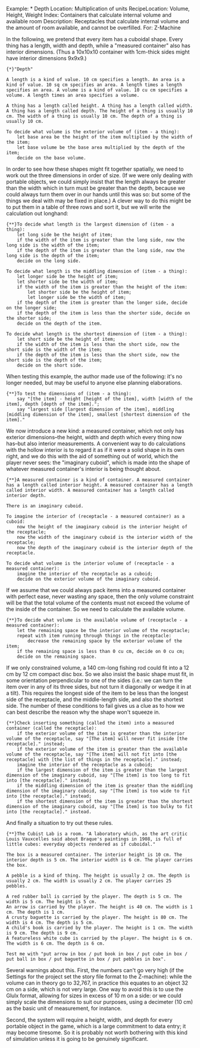 Example: * Depth
Location: Multiplication of units
RecipeLocation: Volume, Height, Weight
Index: Containers that calculate internal volume and available room
Description: Receptacles that calculate internal volume and the amount of room available, and  cannot be overfilled.
For: Z-Machine

  
In the following, we pretend that every item has a cuboidal shape. Every thing has a length, width and depth, while a "measured container" also has interior dimensions. (Thus a 10x10x10 container with 1cm-thick sides might have interior dimensions 9x9x9.)

  

``` inform7
{*}"Depth"

A length is a kind of value. 10 cm specifies a length. An area is a kind of value. 10 sq cm specifies an area. A length times a length specifies an area. A volume is a kind of value. 10 cu cm specifies a volume. A length times an area specifies a volume.

A thing has a length called height. A thing has a length called width. A thing has a length called depth. The height of a thing is usually 10 cm. The width of a thing is usually 10 cm. The depth of a thing is usually 10 cm.

To decide what volume is the exterior volume of (item - a thing):
	let base area be the height of the item multiplied by the width of the item;
	let base volume be the base area multiplied by the depth of the item;
	decide on the base volume.
```

  
In order to see how these shapes might fit together spatially, we need to work out the three dimensions in order of size. (If we were only dealing with portable objects, we could simply insist that the length always be greater than the width which in turn must be greater than the depth, because we could always turn them over in our hands until this was so: but some of the things we deal with may be fixed in place.) A clever way to do this might be to put them in a table of three rows and sort it, but we will write the calculation out longhand:

  

``` inform7
{**}To decide what length is the largest dimension of (item - a thing):
	let long side be the height of item;
	if the width of the item is greater than the long side, now the long side is the width of the item;
	if the depth of the item is greater than the long side, now the long side is the depth of the item;
	decide on the long side.

To decide what length is the middling dimension of (item - a thing):
	let longer side be the height of item;
	let shorter side be the width of item;
	if the width of the item is greater than the height of the item:
		let shorter side be the height of item;
		let longer side be the width of item;
	if the depth of the item is greater than the longer side, decide on the longer side;
	if the depth of the item is less than the shorter side, decide on the shorter side;
	decide on the depth of the item.

To decide what length is the shortest dimension of (item - a thing):
	let short side be the height of item;
	if the width of the item is less than the short side, now the short side is the width of the item;
	if the depth of the item is less than the short side, now the short side is the depth of the item;
	decide on the short side.
```

  
When testing this example, the author made use of the following: it's no longer needed, but may be useful to anyone else planning elaborations.

  

``` inform7
{**}To test the dimensions of (item - a thing):
	say "[the item] - height [height of the item], width [width of the item], depth [depth of the item].";
	say "largest side [largest dimension of the item], middling [middling dimension of the item], smallest [shortest dimension of the item]."
```

  
We now introduce a new kind: a measured container, which not only has exterior dimensions–the height, width and depth which every thing now has–but also interior measurements. A convenient way to do calculations with the hollow interior is to regard it as if it were a solid shape in its own right, and we do this with the aid of something out of world, which the player never sees: the "imaginary cuboid", which is made into the shape of whatever measured container's interior is being thought about.

  

``` inform7
{**}A measured container is a kind of container. A measured container has a length called interior height. A measured container has a length called interior width. A measured container has a length called interior depth.

There is an imaginary cuboid.

To imagine the interior of (receptacle - a measured container) as a cuboid:
	now the height of the imaginary cuboid is the interior height of the receptacle;
	now the width of the imaginary cuboid is the interior width of the receptacle;
	now the depth of the imaginary cuboid is the interior depth of the receptacle.

To decide what volume is the interior volume of (receptacle - a measured container):
	imagine the interior of the receptacle as a cuboid;
	decide on the exterior volume of the imaginary cuboid.
```

  
If we assume that we could always pack items into a measured container with perfect ease, never wasting any space, then the only volume constraint will be that the total volume of the contents must not exceed the volume of the inside of the container. So we need to calculate the available volume.

  

``` inform7
{**}To decide what volume is the available volume of (receptacle - a measured container):
	let the remaining space be the interior volume of the receptacle;
	repeat with item running through things in the receptacle:
		decrease the remaining space by the exterior volume of the item;
	if the remaining space is less than 0 cu cm, decide on 0 cu cm;
	decide on the remaining space.
```

  
If we only constrained volume, a 140 cm-long fishing rod could fit into a 12 cm by 12 cm compact disc box. So we also insist the basic shape must fit, in some orientation perpendicular to one of the sides (i.e.: we can turn the item over in any of its three sides, but not turn it diagonally or wedge it in at a tilt). This requires the longest side of the item to be less than the longest side of the receptacle, and the middle-length side, and also the shortest side. The number of these conditions to fail gives us a clue as to how we can best describe the reason why the shape won't squeeze in.

  

``` inform7
{**}Check inserting something (called the item) into a measured container (called the receptacle):
	if the exterior volume of the item is greater than the interior volume of the receptacle, say "[The item] will never fit inside [the receptacle]." instead;
	if the exterior volume of the item is greater than the available volume of the receptacle, say "[The item] will not fit into [the receptacle] with [the list of things in the receptacle]." instead;
	imagine the interior of the receptacle as a cuboid;
	if the largest dimension of the item is greater than the largest dimension of the imaginary cuboid, say "[The item] is too long to fit into [the receptacle]." instead;
	if the middling dimension of the item is greater than the middling dimension of the imaginary cuboid, say "[The item] is too wide to fit into [the receptacle]." instead;
	if the shortest dimension of the item is greater than the shortest dimension of the imaginary cuboid, say "[The item] is too bulky to fit into [the receptacle]." instead.
```

  
And finally a situation to try out these rules.

  

``` inform7
{**}The Cubist Lab is a room. "A laboratory which, as the art critic Louis Vauxcelles said about Braque's paintings in 1908, is full of little cubes: everyday objects rendered as if cuboidal."

The box is a measured container. The interior height is 10 cm. The interior depth is 5 cm. The interior width is 6 cm. The player carries the box.

A pebble is a kind of thing. The height is usually 2 cm. The depth is usually 2 cm. The width is usually 2 cm. The player carries 25 pebbles.

A red rubber ball is carried by the player. The depth is 5 cm. The width is 5 cm. The height is 5 cm.
An arrow is carried by the player. The height is 40 cm. The width is 1 cm. The depth is 1 cm.
A crusty baguette is carried by the player. The height is 80 cm. The width is 4 cm. The depth is 5 cm.
A child's book is carried by the player. The height is 1 cm. The width is 9 cm. The depth is 9 cm.
A featureless white cube is carried by the player. The height is 6 cm. The width is 6 cm. The depth is 6 cm.

Test me with "put arrow in box / put book in box / put cube in box / put ball in box / put baguette in box / put pebbles in box".
```

  
Several warnings about this. First, the numbers can't go very high (if the Settings for the project set the story file format to the Z-machine): while the volume can in theory go to 32,767, in practice this equates to an object 32 cm on a side, which is not very large. One way to avoid this is to use the Glulx format, allowing for sizes in excess of 10 m on a side: or we could simply scale the dimensions to suit our purposes, using a decimeter (10 cm) as the basic unit of measurement, for instance.

  
Second, the system will require a height, width, and depth for every portable object in the game, which is a large commitment to data entry; it may become tiresome. So it is probably not worth bothering with this kind of simulation unless it is going to be genuinely significant.


